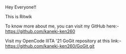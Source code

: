 
Hey Everyone!!

This is Ritwik 

To know more about me, you can visit my GitHub here:-
https://github.com/kaneki-ken260

Visit my OpenCode IIITA '21 GoGit repository at this link:-
https://github.com/kaneki-ken260/GoGit.git